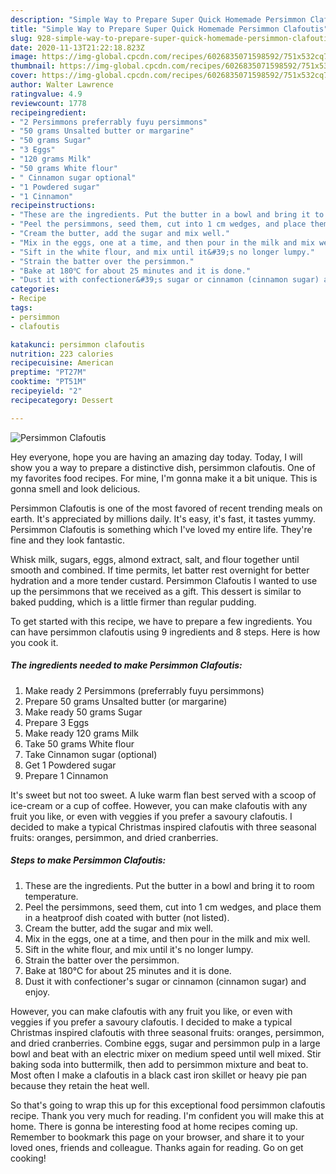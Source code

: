 ```yaml
---
description: "Simple Way to Prepare Super Quick Homemade Persimmon Clafoutis"
title: "Simple Way to Prepare Super Quick Homemade Persimmon Clafoutis"
slug: 928-simple-way-to-prepare-super-quick-homemade-persimmon-clafoutis
date: 2020-11-13T21:22:18.823Z
image: https://img-global.cpcdn.com/recipes/6026835071598592/751x532cq70/persimmon-clafoutis-recipe-main-photo.jpg
thumbnail: https://img-global.cpcdn.com/recipes/6026835071598592/751x532cq70/persimmon-clafoutis-recipe-main-photo.jpg
cover: https://img-global.cpcdn.com/recipes/6026835071598592/751x532cq70/persimmon-clafoutis-recipe-main-photo.jpg
author: Walter Lawrence
ratingvalue: 4.9
reviewcount: 1778
recipeingredient:
- "2 Persimmons preferrably fuyu persimmons"
- "50 grams Unsalted butter or margarine"
- "50 grams Sugar"
- "3 Eggs"
- "120 grams Milk"
- "50 grams White flour"
- " Cinnamon sugar optional"
- "1 Powdered sugar"
- "1 Cinnamon"
recipeinstructions:
- "These are the ingredients. Put the butter in a bowl and bring it to room temperature."
- "Peel the persimmons, seed them, cut into 1 cm wedges, and place them in a heatproof dish coated with butter (not listed)."
- "Cream the butter, add the sugar and mix well."
- "Mix in the eggs, one at a time, and then pour in the milk and mix well."
- "Sift in the white flour, and mix until it&#39;s no longer lumpy."
- "Strain the batter over the persimmon."
- "Bake at 180℃ for about 25 minutes and it is done."
- "Dust it with confectioner&#39;s sugar or cinnamon (cinnamon sugar) and enjoy."
categories:
- Recipe
tags:
- persimmon
- clafoutis

katakunci: persimmon clafoutis 
nutrition: 223 calories
recipecuisine: American
preptime: "PT27M"
cooktime: "PT51M"
recipeyield: "2"
recipecategory: Dessert

---
```



![Persimmon Clafoutis](https://img-global.cpcdn.com/recipes/6026835071598592/751x532cq70/persimmon-clafoutis-recipe-main-photo.jpg)

Hey everyone, hope you are having an amazing day today. Today, I will show you a way to prepare a distinctive dish, persimmon clafoutis. One of my favorites food recipes. For mine, I'm gonna make it a bit unique. This is gonna smell and look delicious.

Persimmon Clafoutis is one of the most favored of recent trending meals on earth. It's appreciated by millions daily. It's easy, it's fast, it tastes yummy. Persimmon Clafoutis is something which I've loved my entire life. They're fine and they look fantastic.

Whisk milk, sugars, eggs, almond extract, salt, and flour together until smooth and combined. If time permits, let batter rest overnight for better hydration and a more tender custard. Persimmon Clafoutis I wanted to use up the persimmons that we received as a gift. This dessert is similar to baked pudding, which is a little firmer than regular pudding.


To get started with this recipe, we have to prepare a few ingredients. You can have persimmon clafoutis using 9 ingredients and 8 steps. Here is how you cook it.

<!--inarticleads1-->

##### The ingredients needed to make Persimmon Clafoutis:

1. Make ready 2 Persimmons (preferrably fuyu persimmons)
1. Prepare 50 grams Unsalted butter (or margarine)
1. Make ready 50 grams Sugar
1. Prepare 3 Eggs
1. Make ready 120 grams Milk
1. Take 50 grams White flour
1. Take  Cinnamon sugar (optional)
1. Get 1 Powdered sugar
1. Prepare 1 Cinnamon


It&#39;s sweet but not too sweet. A luke warm flan best served with a scoop of ice-cream or a cup of coffee. However, you can make clafoutis with any fruit you like, or even with veggies if you prefer a savoury clafoutis. I decided to make a typical Christmas inspired clafoutis with three seasonal fruits: oranges, persimmon, and dried cranberries. 

<!--inarticleads2-->

##### Steps to make Persimmon Clafoutis:

1. These are the ingredients. Put the butter in a bowl and bring it to room temperature.
1. Peel the persimmons, seed them, cut into 1 cm wedges, and place them in a heatproof dish coated with butter (not listed).
1. Cream the butter, add the sugar and mix well.
1. Mix in the eggs, one at a time, and then pour in the milk and mix well.
1. Sift in the white flour, and mix until it&#39;s no longer lumpy.
1. Strain the batter over the persimmon.
1. Bake at 180℃ for about 25 minutes and it is done.
1. Dust it with confectioner&#39;s sugar or cinnamon (cinnamon sugar) and enjoy.


However, you can make clafoutis with any fruit you like, or even with veggies if you prefer a savoury clafoutis. I decided to make a typical Christmas inspired clafoutis with three seasonal fruits: oranges, persimmon, and dried cranberries. Combine eggs, sugar and persimmon pulp in a large bowl and beat with an electric mixer on medium speed until well mixed. Stir baking soda into buttermilk, then add to persimmon mixture and beat to. Most often I make a clafoutis in a black cast iron skillet or heavy pie pan because they retain the heat well. 

So that's going to wrap this up for this exceptional food persimmon clafoutis recipe. Thank you very much for reading. I'm confident you will make this at home. There is gonna be interesting food at home recipes coming up. Remember to bookmark this page on your browser, and share it to your loved ones, friends and colleague. Thanks again for reading. Go on get cooking!
